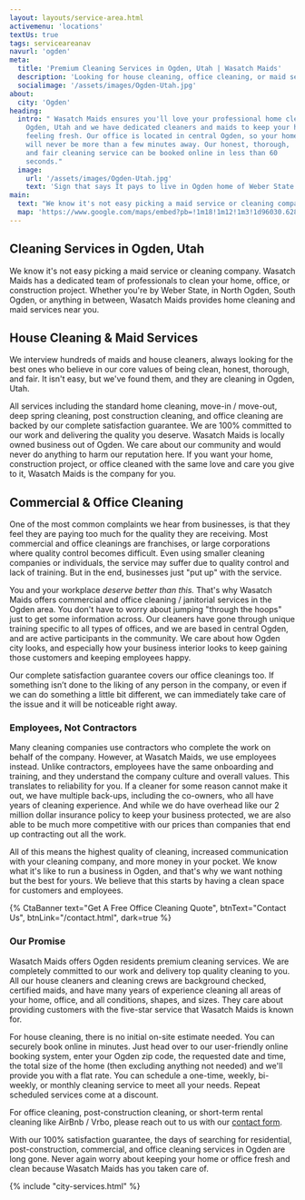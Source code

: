 ```yaml
---
layout: layouts/service-area.html
activemenu: 'locations'
textUs: true
tags: serviceareanav
navurl: 'ogden'
meta:
  title: 'Premium Cleaning Services in Ogden, Utah | Wasatch Maids'
  description: 'Looking for house cleaning, office cleaning, or maid services in Ogden? Wasatch Maids is the company that offers the best cleaning services. Book your home cleaning in 60 seconds.'
  socialimage: '/assets/images/Ogden-Utah.jpg'
about:
  city: 'Ogden'
heading:
  intro: " Wasatch Maids ensures you'll love your professional home cleaners in
    Ogden, Utah and we have dedicated cleaners and maids to keep your home
    feeling fresh. Our office is located in central Ogden, so your home
    will never be more than a few minutes away. Our honest, thorough,
    and fair cleaning service can be booked online in less than 60
    seconds."
  image:
    url: '/assets/images/Ogden-Utah.jpg'
    text: 'Sign that says It pays to live in Ogden home of Weber State University in Ogden, Utah'
main:
  text: "We know it's not easy picking a maid service or cleaning company. Wasatch Maids has a small, dedicated team of professionals to clean your home. Whether you're by Weber State, in North Ogden, South Ogden, or anything in between, Wasatch Maids provides home cleaning and maid services near you."
  map: 'https://www.google.com/maps/embed?pb=!1m18!1m12!1m3!1d96030.62898905447!2d-112.04271385851796!3d41.22270413111622!2m3!1f0!2f0!3f0!3m2!1i1024!2i768!4f13.1!3m3!1m2!1s0x87530e94da9c4d7b%3A0x61dcd77b34b32c!2sOgden%2C+UT!5e0!3m2!1sen!2sus!4v1482436098799'
---
```


<section class="section_text">
<div class="section_text-container">
<div class="text-content normal-weight">

## Cleaning Services in Ogden, Utah

We know it's not easy picking a maid service or cleaning company. Wasatch Maids has a dedicated team of professionals to clean your home, office, or construction project. Whether you're by Weber State, in North Ogden, South Ogden, or anything in between, Wasatch Maids provides home cleaning and maid services near you.

## House Cleaning & Maid Services

We interview hundreds of maids and house cleaners, always looking for the best ones who believe in our core values of being <span class="key">clean, honest, thorough, and fair</span>. It isn't easy, but we've found them, and they are cleaning in Ogden, Utah.

All services including the standard home cleaning, move-in / move-out, deep spring cleaning, post construction cleaning, and office cleaning are backed by our <span class="key blue">complete satisfaction guarantee</span>. We are 100% committed to our work and delivering the quality you deserve. Wasatch Maids is locally owned business out of Ogden. We care about our community and would never do anything to harm our reputation here. If you want your home, construction project, or office cleaned with the same love and care you give to it, Wasatch Maids is the company for you.

## Commercial & Office Cleaning

One of the most common complaints we hear from businesses, is that they feel they are paying too much for the quality they are receiving. Most commercial and office cleanings are franchises, or large corporations where quality control becomes difficult. Even using smaller cleaning companies or individuals, the service may suffer due to quality control and lack of training. But in the end, businesses just "put up" with the service.

You and your workplace <em>deserve better than this.</em> That's why Wasatch Maids offers commercial and office cleaning / janitorial services in the Ogden area. You don't have to worry about jumping "through the hoops" just to get some information across. Our cleaners have gone through unique training specific to all types of offices, and we are based in central Ogden, and are active participants in the community. We care about how Ogden city looks, and especially how your business interior looks to keep gaining those customers and keeping employees happy.

Our <span class="key">complete satisfaction guarantee</span> covers our office cleanings too. If something isn’t done to the liking of any person in the company, or even if we can do something a little bit different, we can immediately take care of the issue and it will be noticeable right away.

### Employees, Not Contractors

Many cleaning companies use contractors who complete the work on behalf of the company. However, at Wasatch Maids, we use employees instead. Unlike contractors, employees have the same onboarding and training, and they understand the company culture and overall values. This translates to reliability for you. If a cleaner for some reason cannot make it out, we have multiple back-ups, including the co-owners, who all have years of cleaning experience. And while we do have overhead like our <span class="key">2 million dollar insurance policy</span> to keep your business protected, we are also able to be much more competitive with our prices than companies that end up contracting out all the work.

All of this means the <span class="key blue">highest quality</span> of cleaning,
<span class="key blue"> increased communication</span> with your
cleaning company, and <span class="key blue">more money</span> in your
pocket. We know what it's like to run a business in Ogden, and that's
why we want nothing but the best for yours. We believe that this
starts by having a clean space for customers and employees.

</div>
</div>
</section>
 {% CtaBanner text="Get A Free Office Cleaning Quote", btnText="Contact Us", btnLink="/contact.html",
  dark=true %}

<section class="section_text">
<div class="section_text-container">
<div class="text-content normal-weight">

### Our Promise

Wasatch Maids offers Ogden residents premium cleaning services. We are <span class="key">completely committed</span> to our work and delivery top quality cleaning to you. All our house cleaners and cleaning crews are background checked, certified maids, and have many years of experience cleaning all areas of your home, office, and all conditions, shapes, and sizes. They care about providing customers with the <span class="key blue">five-star service</span> that Wasatch Maids is known for.

For house cleaning, there is no initial on-site estimate needed. You can securely book online in minutes. Just head over to our user-friendly online booking system, enter your Ogden zip code, the requested date and time, the total size of the home (then excluding anything not needed) and we'll provide you with a flat rate. You can schedule a one-time, weekly, bi-weekly, or monthly cleaning service to meet all your needs. Repeat scheduled services come at a discount.

For office cleaning, post-construction cleaning, or short-term rental cleaning like AirBnb / Vrbo, please reach out to us with our <a href="/contact.html" class="key blue">contact form</a>.

With our 100% satisfaction guarantee, the days of searching for residential, post-construction, commercial, and office cleaning services in Ogden are long gone. Never again worry about keeping your home or office fresh and clean because Wasatch Maids has you taken care of.

{% include "city-services.html" %}

